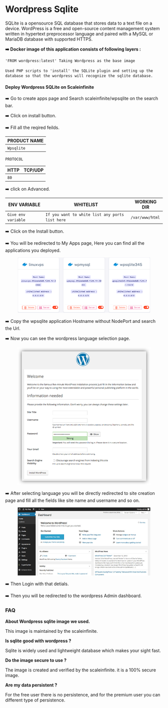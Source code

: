 # Wordpress Sqlite

SQLite is a opensource SQL database that stores data to a text file on a device. WordPress is a free and open-source content management system written in hypertext preprocessor language and paired with a MySQL or MariaDB database with supported HTTPS.

**➡️ Docker image of this application consists of following layers :**

```
'FROM wordpress:latest' Taking Wordpress as the base image

Used PHP scripts to 'install' the SQLite plugin and setting up the database so that the wordpress will recognize the sqlite database. 

```

#### Deploy Wordpress SQLite on Scaleinfinite

➡️ Go to create apps page and Search scaleinfinite/wpsqlite on the search bar.

➡️ Click on install button.

➡️ Fill all the reqired feilds.

| PRODUCT NAME |
| ------------ |
| `Wpsqlite`   |

`PROTOCOL`

| HTTP | TCP/UDP |
| ---- | ------- |
| `80` |         |

➡️ click on Advanced.

| ENV VARIABLE        | WHITELIST                                       | WORKING DIR     |
| ------------------- | ----------------------------------------------- | --------------- |
| `Give env variable` | `If you want to white list any ports list here` | `/var/www/html` |

➡️ Click on the Install button.

➡️ You will be redirected to My Apps page, Here you can find all the applications you deployed.



<figure><img src="../../.gitbook/assets/myapps (2).png" alt=""><figcaption></figcaption></figure>

➡️ Copy the wpsqlite application Hostname without NodePort and search the Url.

➡️ Now you can see the wordpress language selection page.



<figure><img src="../../.gitbook/assets/wordpress-welcome.png" alt=""><figcaption></figcaption></figure>

➡️ After selecting language you will be directly redirected to site creation page and fill all the fields like site name and username and so on.



<figure><img src="../../.gitbook/assets/wordpress-dashboard.jpg" alt=""><figcaption></figcaption></figure>

➡️ Then Login with that detials.

➡️ Then you will be redirected to the wordpress Admin dashboard.

### FAQ

**About Wordpress sqlite image we used.**

This image is maintained by the scaleinfinite.

**Is sqlite good with wordpress ?**

Sqlite is widely used and lightweight database which makes your sight fast.

**Do the image secure to use ?**

The image is created and verified by the scaleinfinite. it is a 100% secure image.

**Are my data persistent ?**

For the free user there is no persistence, and for the premium user you can different type of persistence.
